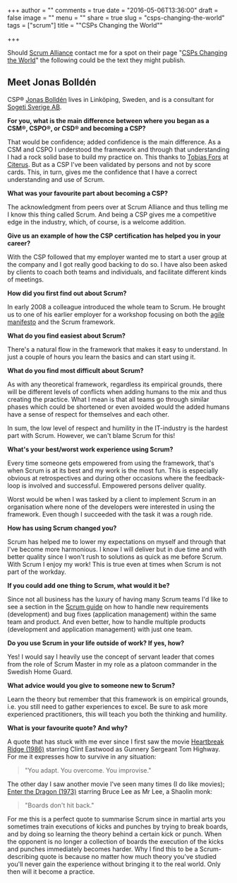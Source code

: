 +++
author = ""
comments = true
date = "2016-05-06T13:36:00"
draft = false
image = ""
menu = ""
share = true
slug = "csps-changing-the-world"
tags = ["scrum"]
title = "\"CSPs Changing the World\""

+++

Should [Scrum Alliance](https://www.scrumalliance.org/) contact me for a spot on their page "[CSPs Changing the World](https://scrumalliance.org/certifications/practitioners/csp-certification/csps-changing-the-world)" the following could be the text they might publish.

## Meet Jonas Bolldén

CSP® [Jonas Bolldén](https://www.scrumalliance.org/community/profile/jbolld9n) lives in Linköping, Sweden, and is a consultant for [Sogeti Sverige AB](http://www.sogeti.se/). 

**For you, what is the main difference between where you began as a CSM®, CSPO®, or CSD® and becoming a CSP?**

That would be confidence; added confidence is the main difference. As a CSM and CSPO I understood the framework and through that understanding I had a rock solid base to build my practice on. This thanks to [Tobias Fors](http://www.tobiasfors.se/) at [Citerus](http://www.citerus.se/). But as a CSP I've been validated by persons and not by score cards. This, in turn, gives me the confidence that I have a correct understanding and use of Scrum.

**What was your favourite part about becoming a CSP?**

The acknowledgment from peers over at Scrum Alliance and thus telling me I know this thing called Scrum. And being a CSP gives me a competitive edge in the industry, which, of course, is a welcome addition. 

**Give us an example of how the CSP certification has helped you in your career?**

With the CSP followed that my employer wanted me to start a user group at the company and I got really good backing to do so. I have also been asked by clients to coach both teams and individuals, and facilitate different kinds of meetings.

**How did you first find out about Scrum?**

In early 2008 a colleague introduced the whole team to Scrum. He brought us to one of his earlier employer for a workshop focusing on both the [agile manifesto](http://agilemanifesto.org/) and the Scrum framework.

**What do you find easiest about Scrum?**

There's a natural flow in the framework that makes it easy to understand. In just a couple of hours you learn the basics and can start using it.

**What do you find most difficult about Scrum?**

As with any theoretical framework, regardless its empirical grounds, there will be different levels of conflicts when adding humans to the mix and thus creating the practice. What I mean is that all teams go through similar phases which could be shortened or even avoided would the added humans have a sense of respect for themselves and each other.

In sum, the low level of respect and humility in the IT-industry is the hardest part with Scrum. However, we can't blame Scrum for this!

**What's your best/worst work experience using Scrum?**

Every time someone gets empowered from using the framework, that's when Scrum is at its best and my work is the most fun. This is especially obvious at retrospectives and during other occasions where the feedback-loop is involved and successful. Empowered persons deliver quality.

Worst would be when I was tasked by a client to implement Scrum in an organisation where none of the developers were interested in using the framework. Even though I succeeded with the task it was a rough ride.

**How has using Scrum changed you?**

Scrum has helped me to lower my expectations on myself and through that I've become more harmonious. I know I will deliver but in due time and with better quality since I won't rush to solutions as quick as  me before Scrum. With Scrum I enjoy my work! This is true even at times when Scrum is not part of the workday. 

**If you could add one thing to Scrum, what would it be?**

Since not all business has the luxury of having many Scrum teams I'd like to see a section in the [Scrum guide](http://www.scrumguides.org/) on how to handle new requirements (development) and bug fixes (application management) within the same team and product. And even better, how to handle multiple products (development and application management) with just one team.

**Do you use Scrum in your life outside of work?  If yes, how?**

Yes! I would say I heavily use the concept of servant leader that comes from the role of Scrum Master in my role as a platoon commander in the Swedish Home Guard.

**What advice would you give to someone new to Scrum?**

Learn the theory but remember that this framework is on empirical grounds, i.e. you still need to gather experiences to excel. Be sure to ask more experienced practitioners, this will teach you both the thinking and humility.

**What is your favourite quote? And why?**

A quote that has stuck with me ever since I first saw the movie [Heartbreak Ridge (1986)](http://www.imdb.com/title/tt0091187/) starring Clint Eastwood as Gunnery Sergeant Tom Highway. For me it expresses how to survive in any situation:

> "You adapt. You overcome. You improvise."

The other day I saw another movie I've seen many times (I do like movies); [Enter the Dragon (1973)](http://www.imdb.com/title/tt0070034/) starring Bruce Lee as Mr Lee, a Shaolin monk:

> "Boards don't hit back."

For me this is a perfect quote to summarise Scrum since in martial arts you sometimes train executions of kicks and punches by trying to break boards, and by doing so learning the theory behind a certain kick or punch. When the opponent is no longer a collection of boards the execution of the kicks and punches immediately becomes harder. Why I find this to be a Scrum-describing quote is because no matter how much theory you've studied you'll never gain the experience without bringing it to the real world. Only then will it become a practice.
